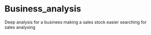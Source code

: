 # Business_analysis
Deep analysis for a businees 
making a sales stock easier
searching for sales analysing
